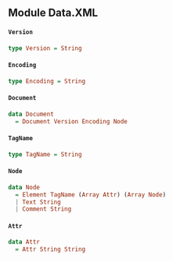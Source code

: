 ## Module Data.XML

#### `Version`

``` purescript
type Version = String
```

#### `Encoding`

``` purescript
type Encoding = String
```

#### `Document`

``` purescript
data Document
  = Document Version Encoding Node
```

#### `TagName`

``` purescript
type TagName = String
```

#### `Node`

``` purescript
data Node
  = Element TagName (Array Attr) (Array Node)
  | Text String
  | Comment String
```

#### `Attr`

``` purescript
data Attr
  = Attr String String
```


